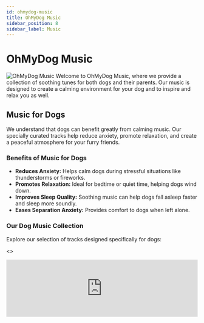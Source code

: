 ```yaml
---
id: ohmydog-music
title: OhMyDog Music
sidebar_position: 8
sidebar_label: Music
---
```


# OhMyDog Music
![OhMyDog Music](https://ohmydog.rocks/wp-content/uploads/sites/21/2024/08/ohmydog-music.jpg)
Welcome to OhMyDog Music, where we provide a collection of soothing tunes for both dogs and their parents. Our music is designed to create a calming environment for your dog and to inspire and relax you as well.

## Music for Dogs

We understand that dogs can benefit greatly from calming music. Our specially curated tracks help reduce anxiety, promote relaxation, and create a peaceful atmosphere for your furry friends.

### Benefits of Music for Dogs

- **Reduces Anxiety:** Helps calm dogs during stressful situations like thunderstorms or fireworks.
- **Promotes Relaxation:** Ideal for bedtime or quiet time, helping dogs wind down.
- **Improves Sleep Quality:** Soothing music can help dogs fall asleep faster and sleep more soundly.
- **Eases Separation Anxiety:** Provides comfort to dogs when left alone.

### Our Dog Music Collection

Explore our selection of tracks designed specifically for dogs:

<>
  <iframe
    width="100%"
    height={300}
    scrolling="no"
    frameBorder="no"
    allow="autoplay"
    src="https://w.soundcloud.com/player/?url=https%3A//api.soundcloud.com/playlists/1857810846&color=%23ff5500&auto_play=false&hide_related=false&show_comments=true&show_user=true&show_reposts=false&show_teaser=true&visual=true"
  />
</>


## Music for Humans

In addition to our dog-friendly tunes, we offer inspiring music for dog parents. These tracks are meant to energize, motivate, and bring joy to your day.

### Our Human Music Collection

Discover music that inspires and uplifts:
<>
  <iframe
    width="100%"
    height={300}
    scrolling="no"
    frameBorder="no"
    allow="autoplay"
    src="https://w.soundcloud.com/player/?url=https%3A//api.soundcloud.com/playlists/1857810993&color=%23ff5500&auto_play=false&hide_related=false&show_comments=true&show_user=true&show_reposts=false&show_teaser=true&visual=true"
  />
</>


### Tips for Maximizing the Benefits

- **Create a Routine:** Play calming music at the same times each day to help your dog associate it with relaxation.
- **Use During Stressful Events:** Play soothing tracks during thunderstorms, fireworks, or when leaving the house.
- **Incorporate in Training:** Use music as a background during training sessions to create a positive atmosphere.

## Join Our Community

We love hearing how our music helps you and your dog. Join our join our [Pack Platform](/pack-platform) to share your experiences, get updates on new tracks, and connect with other dog parents.

---
